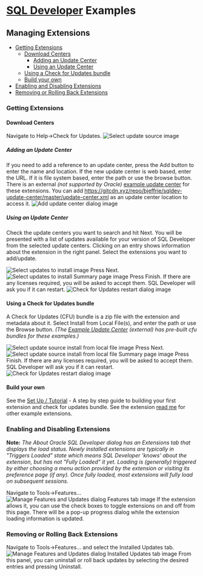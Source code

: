 # [SQL Developer](http://www.oracle.com/technetwork/developer-tools/sql-developer/) Examples

## Managing Extensions
  * [Getting Extensions](#getting-extensions)
    * [Download Centers](#download-centers)
      * [Adding an Update Center](#adding-an-update-center)
      * [Using an Update Center](#using-an-update-center)
    * [Using a Check for Updates bundle](#using-a-check-for-updates-bundle)
    * [Build your own](#build-your-own)
  * [Enabling and Disabling Extensions](#enabling-and-disabling-extensions)
  * [Removing or Rolling Back Extensions](#removing-or-rolling-back-extensions)


### Getting Extensions
#### Download Centers
Navigate to Help->Check for Updates.
![Select update source image](images/ME-CFU-Check-1.png)

##### Adding an Update Center
If you need to add a reference to an update center, press the Add button to enter the name and location. If the new update center is web based, enter the URL. If it is file system based, enter the path or use the browse button. There is an external _(not supported by Oracle)_ [example update center](https://github.com/bjeffrie/sqldev-update-center) for these extensions. You can add https://gitcdn.xyz/repo/bjeffrie/sqldev-update-center/master/update-center.xml as an update center location to access it.
![Add update center dialog image](images/ME-CFU-Add-1.png)

##### Using an Update Center
Check the update centers you want to search and hit Next. You will be presented with a list of updates available for your version of SQL Developer from the selected update centers. Clicking on an entry shows information about the extension in the right panel. Select the extensions you want to add/update.

![Select updates to install image](images/ME-CFU-Add-2.png)
Press Next.
![Select updates to install Summary page image](images/ME-CFU-Add-3+4.png)
Press Finish. If there are any licenses required, you will be asked to accept them. SQL Developer will ask you if it can restart.
![Check for Updates restart dialog image](images/ME-CFU-Restart.png)

#### Using a Check for Updates bundle
A Check for Updates (CFU) bundle is a zip file with the extension and metadata about it. Select Install from Local File(s), and enter the path or use the Browse button. _(The [Example Update Center](https://github.com/bjeffrie/sqldev-update-center) (external) has pre-built cfu bundles for these examples.)_

![Select update source install from local file image](images/ME-CFU-Local-1.png)
Press Next.
![Select update source install from local file Summary page image](images/ME-CFU-Local-2.png)
Press Finish. If there are any licenses required, you will be asked to accept them. SQL Developer will ask you if it can restart.
![Check for Updates restart dialog image](images/ME-CFU-Restart.png)

#### Build your own
See the [Set Up / Tutorial](./setup.md) - A step by step guide to building your first extension and check for updates bundle. See the extension [read me](./README.md) for other example extensions.

### Enabling and Disabling Extensions
__Note:__ _The About Oracle SQL Developer dialog has an Extensions tab that displays the load status. Newly installed extensions are typically in "Triggers Loaded" state which means SQL Developer 'knows' about the extension, but has not "Fully Loaded" it yet. Loading is (generally) triggered by either choosing a menu action provided by the extension or visiting its preference page (if any). Once fully loaded, most extensions will fully load on subsequent sessions._

Navigate to Tools->Features...
![Manage Features and Updates dialog Features tab image](images/ME-MFU-Features.png)
If the extension allows it, you can use the check boxes to toggle extensions on and off from this page. There will be a pop-up progress dialog while the extension loading information is updated.

### Removing or Rolling Back Extensions
Navigate to Tools->Features... and select the Installed Updates tab.
![Manage Features and Updates dialog Installed Updates tab image](images/ME-MFU-Installed-Updates.png)
From this panel, you can uninstall or roll back updates by selecting the desired entries and pressing Uninstall.
